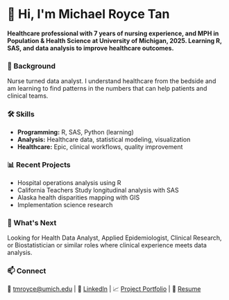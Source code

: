 # 👋 Hi, I'm Michael Royce Tan

**Healthcare professional with 7 years of nursing experience, and MPH in Population & Health Science at University of Michigan, 2025. Learning R, SAS, and data analysis to improve healthcare outcomes.**

### 🏥 Background

Nurse turned data analyst. I understand healthcare from the bedside and am learning to find patterns in the numbers that can help patients and clinical teams.

### 🛠️ Skills

- **Programming:** R, SAS, Python (learning)
- **Analysis:** Healthcare data, statistical modeling, visualization
- **Healthcare:** Epic, clinical workflows, quality improvement

### 📊 Recent Projects 

- Hospital operations analysis using R
- California Teachers Study longitudinal analysis with SAS
- Alaska health disparities mapping with GIS
- Implementation science research

### 🎯 What's Next

Looking for Health Data Analyst, Applied Epidemiologist, Clinical Research, or Biostatistician or similar roles where clinical experience meets data analysis.

### 📫 Connect

📧 [tmroyce@umich.edu](mailto:tmroyce@umich.edu) | 💼 [LinkedIn](https://www.linkedin.com/in/tmroyce/) | 📈 [Project Portfolio](https://github.com/tmroyce/tmroyce-projects) | 📄 [Resume](https://github.com/tmroyce/tmroyce-projects/blob/main/resume-mrt.pdf)
